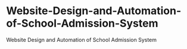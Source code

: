 # Website-Design-and-Automation-of-School-Admission-System
Website Design and Automation of School Admission  System
